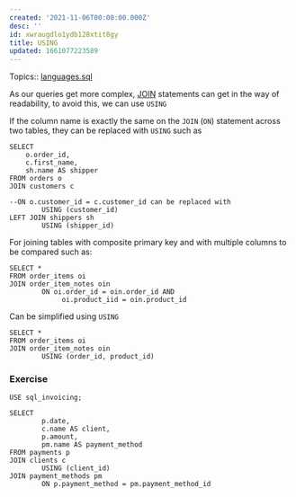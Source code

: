 ```yaml
---
created: '2021-11-06T00:00:00.000Z'
desc: ''
id: xwraugdlo1ydb128xtit8gy
title: USING
updated: 1661077223589
---
```

   
Topics::  [languages.sql](../devlog/languages.sql.md)   
   
As our queries get more complex, [JOIN](../devlog/join.md) statements can get in the way of readability, to avoid this, we can use `USING`   
   
If the <span class="underline">column name is exactly the same</span> on the `JOIN` (`ON`) statement across two tables, they can be replaced with `USING` such as   
   
    SELECT   
        o.order_id,   
        c.first_name,   
        sh.name AS shipper   
    FROM orders o   
    JOIN customers c   
   
    --ON o.customer_id = c.customer_id can be replaced with   
            USING (customer_id)   
    LEFT JOIN shippers sh   
            USING (shipper_id)   
   
For joining tables with composite primary key and with multiple columns to be compared such as:   
   
```
SELECT *
FROM order_items oi
JOIN order_item_notes oin
        ON oi.order_id = oin.order_id AND
             oi.product_iid = oin.product_id
```
   
   
Can be simplified using `USING`   
   
    SELECT *   
    FROM order_items oi   
    JOIN order_item_notes oin   
            USING (order_id, product_id)   
   
### Exercise   
   
    USE sql_invoicing;   
   
    SELECT   
            p.date,   
            c.name AS client,   
            p.amount,   
            pm.name AS payment_method   
    FROM payments p   
    JOIN clients c   
            USING (client_id)   
    JOIN payment_methods pm   
            ON p.payment_method = pm.payment_method_id